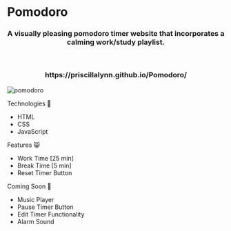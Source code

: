 # Pomodoro
<h3 align="center">A visually pleasing pomodoro timer website that incorporates a calming work/study playlist.</h3>
<br>
<h3 align="center">https://priscillalynn.github.io/Pomodoro/</h3>


![pomodoro](https://user-images.githubusercontent.com/85073401/216035513-f219cdc1-e031-43cb-b0b6-9a97842e40c1.gif)


Technologies 🐹
- HTML
- CSS
- JavaScript

Features 😸
- Work Time [25 min]
- Break Time [5 min]
- Reset Timer Button

Coming Soon 🐶
- Music Player
- Pause Timer Button
- Edit Timer Functionality
- Alarm Sound

